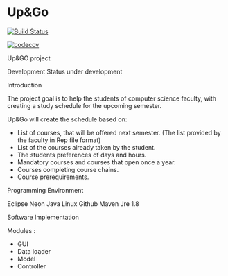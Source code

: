 # Up&Go
[![Build Status](https://travis-ci.org/TechnionYP5777/UpAndGo.png)](https://travis-ci.org/TechnionYP5777/UpAndGo)

[![codecov](https://codecov.io/gh/TechnionYP5777/UpAndGo/branch/master/graph/badge.svg)](https://codecov.io/gh/TechnionYP5777/UpAndGo)

Up&GO project

Development Status
under development

Introduction

The project goal is to help the students of computer science faculty, 
with creating a study schedule for the upcoming semester.

Up&Go will create the schedule based on:
- List of courses, that will be offered next semester. 
  (The list provided by the faculty in Rep file format)
- List of the courses already taken by the student.
- The students preferences of days and hours.
- Mandatory courses and courses that open once a year.
- Courses completing course chains. 
- Course prerequirements.


Programming Environment

Eclipse Neon Java
Linux
Github
Maven
Jre 1.8 


Software Implementation

Modules :
- GUI
- Data loader
- Model
- Controller


